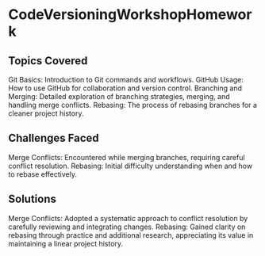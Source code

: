 # CodeVersioningWorkshopHomework
## Topics Covered
Git Basics: Introduction to Git commands and workflows.
GitHub Usage: How to use GitHub for collaboration and version control.
Branching and Merging: Detailed exploration of branching strategies, merging, and handling merge conflicts.
Rebasing: The process of rebasing branches for a cleaner project history.
## Challenges Faced
Merge Conflicts: Encountered while merging branches, requiring careful conflict resolution.
Rebasing: Initial difficulty understanding when and how to rebase effectively.
## Solutions
Merge Conflicts: Adopted a systematic approach to conflict resolution by carefully reviewing and integrating changes.
Rebasing: Gained clarity on rebasing through practice and additional research, appreciating its value in maintaining a linear project history.
